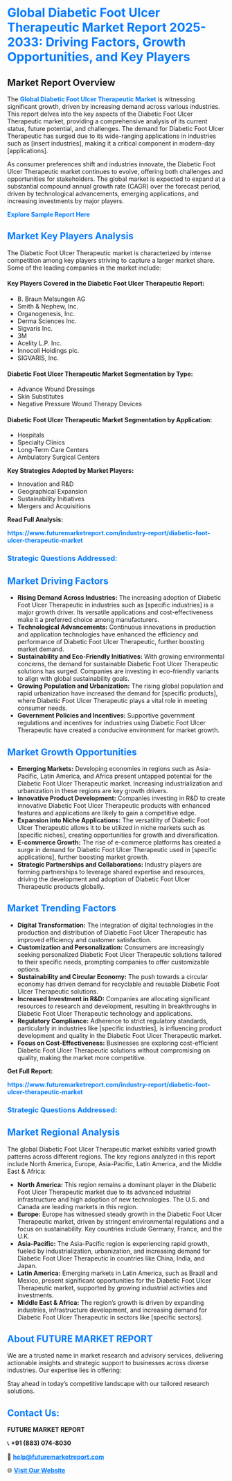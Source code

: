<h1 style="color: #007BFF;">Global Diabetic Foot Ulcer Therapeutic Market Report 2025-2033: Driving Factors, Growth Opportunities, and Key Players</h1>

<section id="overview">
<h2>Market Report Overview</h2>
<p>The <a href="https://www.futuremarketreport.com/industry-report/diabetic-foot-ulcer-therapeutic-market" style="color: #007BFF; text-decoration: none;"><strong>Global Diabetic Foot Ulcer Therapeutic Market</strong></a> is witnessing significant growth, driven by increasing demand across various industries. This report delves into the key aspects of the Diabetic Foot Ulcer Therapeutic market, providing a comprehensive analysis of its current status, future potential, and challenges. The demand for Diabetic Foot Ulcer Therapeutic has surged due to its wide-ranging applications in industries such as [insert industries], making it a critical component in modern-day [applications].</p>
<p>As consumer preferences shift and industries innovate, the Diabetic Foot Ulcer Therapeutic market continues to evolve, offering both challenges and opportunities for stakeholders. The global market is expected to expand at a substantial compound annual growth rate (CAGR) over the forecast period, driven by technological advancements, emerging applications, and increasing investments by major players.</p>
</section>

<section id="overview">
<p><a href="https://www.futuremarketreport.com/request-sample/reportId=53759" style="color: #007BFF; text-decoration: none;"><strong>Explore Sample Report Here</strong></a></p>
</section>

<section id="key-players">
<h2 style="color: #007BFF;">Market Key Players Analysis</h2>
<p>The Diabetic Foot Ulcer Therapeutic market is characterized by intense competition among key players striving to capture a larger market share. Some of the leading companies in the market include:</p>
<h4>Key Players Covered in the Diabetic Foot Ulcer Therapeutic Report:</h4>
<ul><li>B. Braun Melsungen AG</li><li>Smith &amp; Nephew, Inc.</li><li>Organogenesis, Inc.</li><li>Derma Sciences Inc.</li><li>Sigvaris Inc.</li><li>3M</li><li>Acelity L.P. Inc.</li><li>Innocoll Holdings plc.</li><li>SIGVARIS, Inc.</li></ul>
<h4>Diabetic Foot Ulcer Therapeutic Market Segmentation by Type:</h4>
<ul><li>Advance Wound Dressings</li><li>Skin Substitutes</li><li>Negative Pressure Wound Therapy Devices</li></ul>

<h4>Diabetic Foot Ulcer Therapeutic Market Segmentation by Application:</h4>
<ul><li>Hospitals</li><li>Specialty Clinics</li><li>Long-Term Care Centers</li><li>Ambulatory Surgical Centers</li></ul>
<p><strong>Key Strategies Adopted by Market Players:</strong></p>
<ul>
<li>Innovation and R&D</li>
<li>Geographical Expansion</li>
<li>Sustainability Initiatives</li>
<li>Mergers and Acquisitions</li>
</ul>
</section>

<section>
<p><strong>Read Full Analysis: </strong></p><a href="https://www.futuremarketreport.com/industry-report/diabetic-foot-ulcer-therapeutic-market" style="color: #007BFF; text-decoration: none;"><strong>https://www.futuremarketreport.com/industry-report/diabetic-foot-ulcer-therapeutic-market</strong></a>
<h3 style="color: #007BFF;">Strategic Questions Addressed:</h3>
</section>

<section id="driving-factors">
<h2 style="color: #007BFF;">Market Driving Factors</h2>
<ul>
<li><strong>Rising Demand Across Industries:</strong> The increasing adoption of Diabetic Foot Ulcer Therapeutic in industries such as [specific industries] is a major growth driver. Its versatile applications and cost-effectiveness make it a preferred choice among manufacturers.</li>
<li><strong>Technological Advancements:</strong> Continuous innovations in production and application technologies have enhanced the efficiency and performance of Diabetic Foot Ulcer Therapeutic, further boosting market demand.</li>
<li><strong>Sustainability and Eco-Friendly Initiatives:</strong> With growing environmental concerns, the demand for sustainable Diabetic Foot Ulcer Therapeutic solutions has surged. Companies are investing in eco-friendly variants to align with global sustainability goals.</li>
<li><strong>Growing Population and Urbanization:</strong> The rising global population and rapid urbanization have increased the demand for [specific products], where Diabetic Foot Ulcer Therapeutic plays a vital role in meeting consumer needs.</li>
<li><strong>Government Policies and Incentives:</strong> Supportive government regulations and incentives for industries using Diabetic Foot Ulcer Therapeutic have created a conducive environment for market growth.</li>
</ul>
</section>

<section id="growth-opportunities">
<h2 style="color: #007BFF;">Market Growth Opportunities</h2>
<ul>
<li><strong>Emerging Markets:</strong> Developing economies in regions such as Asia-Pacific, Latin America, and Africa present untapped potential for the Diabetic Foot Ulcer Therapeutic market. Increasing industrialization and urbanization in these regions are key growth drivers.</li>
<li><strong>Innovative Product Development:</strong> Companies investing in R&D to create innovative Diabetic Foot Ulcer Therapeutic products with enhanced features and applications are likely to gain a competitive edge.</li>
<li><strong>Expansion into Niche Applications:</strong> The versatility of Diabetic Foot Ulcer Therapeutic allows it to be utilized in niche markets such as [specific niches], creating opportunities for growth and diversification.</li>
<li><strong>E-commerce Growth:</strong> The rise of e-commerce platforms has created a surge in demand for Diabetic Foot Ulcer Therapeutic used in [specific applications], further boosting market growth.</li>
<li><strong>Strategic Partnerships and Collaborations:</strong> Industry players are forming partnerships to leverage shared expertise and resources, driving the development and adoption of Diabetic Foot Ulcer Therapeutic products globally.</li>
</ul>
</section>

<section id="trending-factors">
<h2 style="color: #007BFF;">Market Trending Factors</h2>
<ul>
<li><strong>Digital Transformation:</strong> The integration of digital technologies in the production and distribution of Diabetic Foot Ulcer Therapeutic has improved efficiency and customer satisfaction.</li>
<li><strong>Customization and Personalization:</strong> Consumers are increasingly seeking personalized Diabetic Foot Ulcer Therapeutic solutions tailored to their specific needs, prompting companies to offer customizable options.</li>
<li><strong>Sustainability and Circular Economy:</strong> The push towards a circular economy has driven demand for recyclable and reusable Diabetic Foot Ulcer Therapeutic solutions.</li>
<li><strong>Increased Investment in R&D:</strong> Companies are allocating significant resources to research and development, resulting in breakthroughs in Diabetic Foot Ulcer Therapeutic technology and applications.</li>
<li><strong>Regulatory Compliance:</strong> Adherence to strict regulatory standards, particularly in industries like [specific industries], is influencing product development and quality in the Diabetic Foot Ulcer Therapeutic market.</li>
<li><strong>Focus on Cost-Effectiveness:</strong> Businesses are exploring cost-efficient Diabetic Foot Ulcer Therapeutic solutions without compromising on quality, making the market more competitive.</li>
</ul>
</section>

<section>
<p><strong>Get Full Report: </strong></p><a href="https://www.futuremarketreport.com/industry-report/diabetic-foot-ulcer-therapeutic-market" style="color: #007BFF; text-decoration: none;"><strong>https://www.futuremarketreport.com/industry-report/diabetic-foot-ulcer-therapeutic-market</strong></a>
<h3 style="color: #007BFF;">Strategic Questions Addressed:</h3>
</section>


<section id="regional-analysis">
<h2 style="color: #007BFF;">Market Regional Analysis</h2>
<p>The global Diabetic Foot Ulcer Therapeutic market exhibits varied growth patterns across different regions. The key regions analyzed in this report include North America, Europe, Asia-Pacific, Latin America, and the Middle East & Africa:</p>
<ul>
<li><strong>North America:</strong> This region remains a dominant player in the Diabetic Foot Ulcer Therapeutic market due to its advanced industrial infrastructure and high adoption of new technologies. The U.S. and Canada are leading markets in this region.</li>
<li><strong>Europe:</strong> Europe has witnessed steady growth in the Diabetic Foot Ulcer Therapeutic market, driven by stringent environmental regulations and a focus on sustainability. Key countries include Germany, France, and the U.K.</li>
<li><strong>Asia-Pacific:</strong> The Asia-Pacific region is experiencing rapid growth, fueled by industrialization, urbanization, and increasing demand for Diabetic Foot Ulcer Therapeutic in countries like China, India, and Japan.</li>
<li><strong>Latin America:</strong> Emerging markets in Latin America, such as Brazil and Mexico, present significant opportunities for the Diabetic Foot Ulcer Therapeutic market, supported by growing industrial activities and investments.</li>
<li><strong>Middle East & Africa:</strong> The region’s growth is driven by expanding industries, infrastructure development, and increasing demand for Diabetic Foot Ulcer Therapeutic in sectors like [specific sectors].</li>
</ul>
</section>

<footer>
<h2 style="color: #007BFF;">About FUTURE MARKET REPORT</h2>
<p>We are a trusted name in market research and advisory services, delivering actionable insights and strategic support to businesses across diverse industries. Our expertise lies in offering:</p>

<p>Stay ahead in today’s competitive landscape with our tailored research solutions.</p>

<h2 style="color: #007BFF;">Contact Us:</h2>
<p><strong>FUTURE MARKET REPORT</strong></p>
<p>📞 <strong>+91 (883) 074-8030</strong></p>
<p>📧 <strong><a href="mailto:help@futuremarketreport.com" style="color: #007BFF;">help@futuremarketreport.com</a></strong></p>
<p>🌐 <strong><a href="https://www.futuremarketreport.com/" style="color: #007BFF;">Visit Our Website</a></strong></p>
</footer>